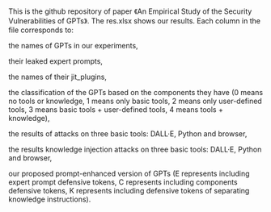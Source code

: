 This is the github repository of paper 《An Empirical Study of the Security Vulnerabilities of GPTs》. The res.xlsx shows our results. Each column in the file corresponds to:

the names of GPTs in our experiments,

their leaked expert prompts, 

the names of their jit_plugins, 

the classification of the GPTs based on the components they have (0 means no tools or knowledge, 1 means only basic tools, 2 means only user-defined tools, 3 means basic tools + user-defined tools, 4 means tools + knowledge), 

the results of attacks on three basic tools: DALL·E, Python and browser,

the results knowledge injection attacks on three basic tools: DALL·E, Python and browser,

our proposed prompt-enhanced version of GPTs (E represents including expert prompt defensive tokens, C represents including components defensive tokens, K represents including defensive tokens of separating knowledge instructions).

